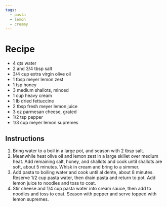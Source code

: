 ```yaml
---
tags:
  - pasta
  - lemon
  - creamy
---
```


# Recipe
- 4 qts water
- 2 and 3/4 tbsp salt
- 3/4 cup extra virgin olive oil
- 1 tbsp meyer lemon zest
- 1 tsp honey
- 3 medium shallots, minced
- 1 cup heavy cream
- 1 lb dried fettuccine
- 2 tbsp fresh meyer lemon juice
- 3 oz parmesan cheese, grated 
- 1/2 tsp pepper
- 1/3 cup meyer lemon supremes

## Instructions
1) Bring water to a boil in a large pot, and season with 2 tbsp salt.
2) Meanwhile heat olive oil and lemon zest in a large skillet over medium heat. Add remaining salt, honey, and shallots and cook until shallots are soft, about 5 minutes. Whisk in cream and bring to a simmer.
3) Add pasta to boiling water and cook until al dente, about 8 minutes. Reserve 1/2 cup pasta water, then drain pasta and return to pot. Add lemon juice to noodles and toss to coat.
4) Stir cheese and 1/4 cup pasta water into cream sauce, then add to noodles and toss to coat. Season with pepper and serve topped with lemon supremes.